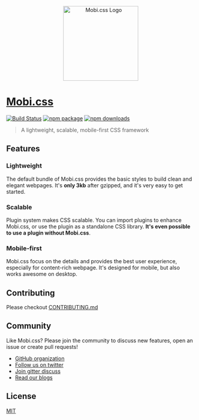 <p align="center">
  <a href="http://getmobicss.com/">
    <img height="200" alt="Mobi.css Logo" src="http://getmobicss.com/img/mobi-logo.png"/>
  </a>
</p>

# [Mobi.css](http://getmobicss.com)

[![Build Status](https://img.shields.io/travis/mobi-css/mobi.css.svg)](https://travis-ci.org/mobi-css/mobi.css) [![npm package](https://img.shields.io/npm/v/mobi.css.svg)](https://www.npmjs.org/package/mobi.css) [![npm downloads](http://img.shields.io/npm/dm/mobi.css.svg)](https://www.npmjs.org/package/mobi.css)

> A lightweight, scalable, mobile-first CSS framework

## Features

### Lightweight

The default bundle of Mobi.css provides the basic styles to build clean and elegant webpages. It's **only 3kb** after gzipped, and it's very easy to get started.

### Scalable

Plugin system makes CSS scalable. You can import plugins to enhance Mobi.css, or use the plugin as a standalone CSS library. **It's even possible to use a plugin without Mobi.css**.

### Mobile-first

Mobi.css focus on the details and provides the best user experience, especially for content-rich webpage. It's designed for mobile, but also works awesome on desktop.

## Contributing

Please checkout [CONTRIBUTING.md](./CONTRIBUTING.md)

## Community

Like Mobi.css? Please join the community to discuss new features, open an issue or create pull requests!

- [GitHub organization](http://github.com/mobi-css)
- [Follow us on twitter](https://twitter.com/mobi_css)
- [Join gitter discuss](https://gitter.im/mobi-css)
- [Read our blogs](https://medium.com/@mobi_css)

## License

[MIT](https://github.com/mobi-css/mobi.css/blob/master/LICENSE)
